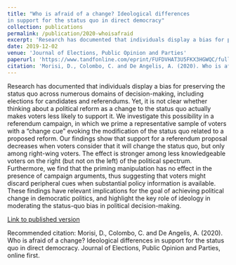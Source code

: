 ```yaml
---
title: "Who is afraid of a change? Ideological differences
in support for the status quo in direct democracy"
collection: publications
permalink: /publication/2020-whoisafraid
excerpt: 'Research has documented that individuals display a bias for preserving the status quo across numerous domains of decision-making, including elections for candidates and referendums. Yet, it is not clear whether thinking about a political reform as a change to the status quo actually makes voters less likely to support it. We investigate this possibility in a referendum campaign, in which we prime a representative sample of voters with a “change cue” evoking the modification of the status quo related to a proposed reform. Our findings show that support for a referendum proposal decreases when voters consider that it will change the status quo, but only among right-wing voters. The effect is stronger among less knowledgeable voters on the right (but not on the left) of the political spectrum. Furthermore, we find that the priming manipulation has no effect in the presence of campaign arguments, thus suggesting that voters might discard peripheral cues when substantial policy information is available. These findings have relevant implications for the goal of achieving political change in democratic politics, and highlight the key role of ideology in moderating the status-quo bias in political decision-making.'
date: 2019-12-02
venue: 'Journal of Elections, Public Opinion and Parties'
paperurl: 'https://www.tandfonline.com/eprint/FUFDVHAT3U5FKX3HGWQC/full?target=10.1080/17457289.2019.1698048'
citation: 'Morisi, D., Colombo, C. and De Angelis, A. (2020). Who is afraid of a change? Ideological differences in support for the status quo in direct democracy. Journal of Elections, Public Opinion and Parties, online first.'
---
```


Research has documented that individuals display a bias for preserving the status quo across numerous domains of decision-making, including elections for candidates and referendums. Yet, it is not clear whether thinking about a political reform as a change to the status quo actually makes voters less likely to support it. We investigate this possibility in a referendum campaign, in which we prime a representative sample of voters with a “change cue” evoking the modification of the status quo related to a proposed reform. Our findings show that support for a referendum proposal decreases when voters consider that it will change the status quo, but only among right-wing voters. The effect is stronger among less knowledgeable voters on the right (but not on the left) of the political spectrum. Furthermore, we find that the priming manipulation has no effect in the presence of campaign arguments, thus suggesting that voters might discard peripheral cues when substantial policy information is available. These findings have relevant implications for the goal of achieving political change in democratic politics, and highlight the key role of ideology in moderating the status-quo bias in political decision-making.

[Link to published version](https://www.tandfonline.com/eprint/FUFDVHAT3U5FKX3HGWQC/full?target=10.1080/17457289.2019.1698048)

Recommended citation: Morisi, D., Colombo, C. and De Angelis, A. (2020). Who is afraid of a change? Ideological differences in support for the status quo in direct democracy. Journal of Elections, Public Opinion and Parties, online first.
